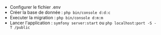 - Configurer le fichier .env
- Créer la base de donnée : `php bin/console d:d:c`
- Executer la migration : `php bin/console d:m:m`
- Lancer l'application : `symfony server:start` ou `php localhost:port -S -T /public`